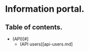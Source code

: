 Information portal.
=====================

## Table of contents. 

- (API)[#]
  - (API users)[api-users.md]